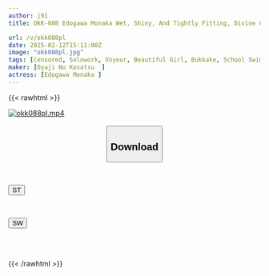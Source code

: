 ```yaml
---
author: j91
title: OKK-088 Edogawa Monaka Wet, Shiny, And Tightly Fitting, Divine Competitive Swimsuit. Enjoy The Sight Of A Cute Girl In A Competitive Swimsuit! This AV Starts With Secretly Filming Her Changing, And Includes Close-ups Of Small Breasts, Big Breasts, Shaved Pussies, Hairy Pussies, Hairy Armpits, And More, As Well As Lotion Soap Play And Competitive Swimsuit Bukkake, All While Fully Clothed.

url: /v/okk088pl
date: 2025-02-12T15:11:00Z
image: "okk088pl.jpg"
tags: [Censored, Solowork, Voyeur, Beautiful Girl, Bukkake, School Swimsuit, Lotion, Close Up	]
maker: [Oyaji No Kosatsu  ]
actress: [Edogawa Monaka ]
---
```



{{< rawhtml >}}

<div class="video" data-videoid="yrzjKbyx7wt1AJO">
    <a href="javascript:;">
        <img src="/v/okk088pl/okk088pl.jpg" width="WIDTH" height="HEIGHT" alt="okk088pl.mp4" loading="lazy">
    </a>
</div>

<script type="text/javascript" src="https://j91.asia/asset/on-demand-st.js"></script>

<br>
  <link rel="stylesheet" href="https://j91.asia/asset/bs5.css">
  
  <center>
  <button class="btn btn-primary" type="button" data-bs-toggle="collapse" data-bs-target=".multi-collapse" aria-expanded="false" aria-controls="multiCollapseExample1 multiCollapseExample2"><h2>Download</h2></button></center>
</p>
<div class="row">
  <div class="col">
    <div class="collapse multi-collapse" id="multiCollapseExample1">
      <div class="card card-body">
	      	      <br>
<div class="buttons">  
<p><a href="/v/okk088pl/st.html" target="_blank"><button class="btn-hover color-3"><i class="fa fa-download"></i> ST</button></a></p></div>
    </div>
  </div>
</div>
  <div class="col">
    <div class="collapse multi-collapse" id="multiCollapseExample2">
      <div class="card card-body">
	      <br>
<div class="buttons">
<p><a href="/v/okk088pl/sw.html" target="_blank"><button class="btn-hover color-2"><i class="fa fa-download"></i> SW</button></a></p></div>
<br><br>
      </div>
    </div>
  </div>
</div>

{{< /rawhtml >}}